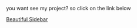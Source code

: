 you want see my project? so click on the link below

<a href='https://react-sidebar-smoky.vercel.app/'>Beautiful Sidebar</a>
